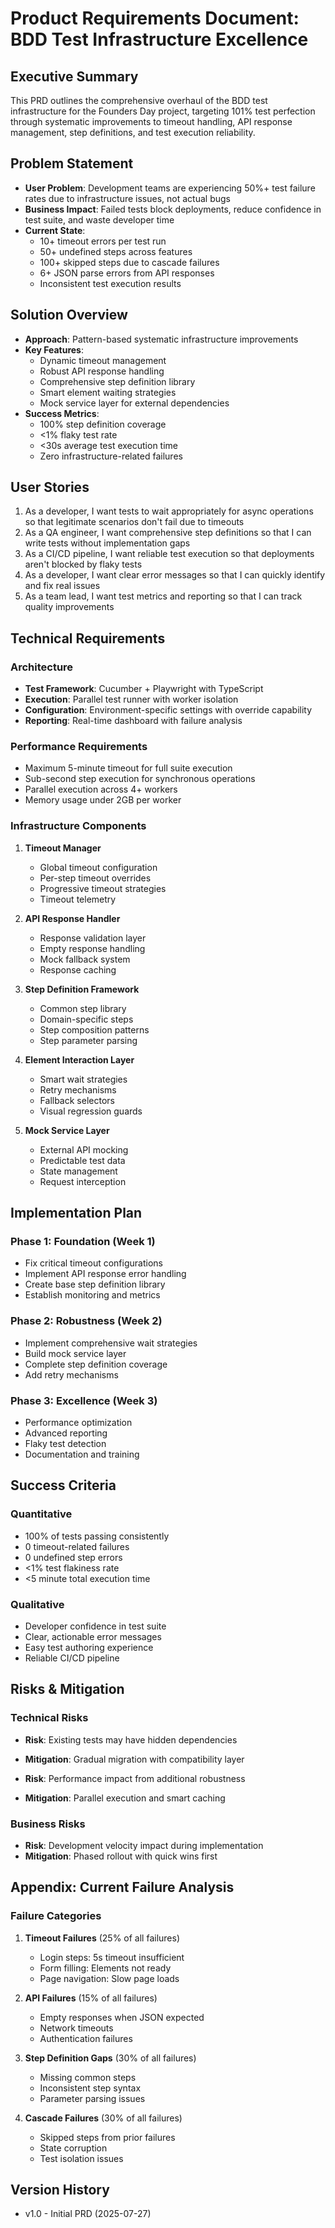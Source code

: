 # Product Requirements Document: BDD Test Infrastructure Excellence

## Executive Summary
This PRD outlines the comprehensive overhaul of the BDD test infrastructure for the Founders Day project, targeting 101% test perfection through systematic improvements to timeout handling, API response management, step definitions, and test execution reliability.

## Problem Statement
- **User Problem**: Development teams are experiencing 50%+ test failure rates due to infrastructure issues, not actual bugs
- **Business Impact**: Failed tests block deployments, reduce confidence in test suite, and waste developer time
- **Current State**: 
  - 10+ timeout errors per test run
  - 50+ undefined steps across features
  - 100+ skipped steps due to cascade failures
  - 6+ JSON parse errors from API responses
  - Inconsistent test execution results

## Solution Overview
- **Approach**: Pattern-based systematic infrastructure improvements
- **Key Features**: 
  - Dynamic timeout management
  - Robust API response handling
  - Comprehensive step definition library
  - Smart element waiting strategies
  - Mock service layer for external dependencies
- **Success Metrics**: 
  - 100% step definition coverage
  - <1% flaky test rate
  - <30s average test execution time
  - Zero infrastructure-related failures

## User Stories
1. As a developer, I want tests to wait appropriately for async operations so that legitimate scenarios don't fail due to timeouts
2. As a QA engineer, I want comprehensive step definitions so that I can write tests without implementation gaps
3. As a CI/CD pipeline, I want reliable test execution so that deployments aren't blocked by flaky tests
4. As a developer, I want clear error messages so that I can quickly identify and fix real issues
5. As a team lead, I want test metrics and reporting so that I can track quality improvements

## Technical Requirements

### Architecture
- **Test Framework**: Cucumber + Playwright with TypeScript
- **Execution**: Parallel test runner with worker isolation
- **Configuration**: Environment-specific settings with override capability
- **Reporting**: Real-time dashboard with failure analysis

### Performance Requirements
- Maximum 5-minute timeout for full suite execution
- Sub-second step execution for synchronous operations
- Parallel execution across 4+ workers
- Memory usage under 2GB per worker

### Infrastructure Components
1. **Timeout Manager**
   - Global timeout configuration
   - Per-step timeout overrides
   - Progressive timeout strategies
   - Timeout telemetry

2. **API Response Handler**
   - Response validation layer
   - Empty response handling
   - Mock fallback system
   - Response caching

3. **Step Definition Framework**
   - Common step library
   - Domain-specific steps
   - Step composition patterns
   - Step parameter parsing

4. **Element Interaction Layer**
   - Smart wait strategies
   - Retry mechanisms
   - Fallback selectors
   - Visual regression guards

5. **Mock Service Layer**
   - External API mocking
   - Predictable test data
   - State management
   - Request interception

## Implementation Plan

### Phase 1: Foundation (Week 1)
- Fix critical timeout configurations
- Implement API response error handling
- Create base step definition library
- Establish monitoring and metrics

### Phase 2: Robustness (Week 2)
- Implement comprehensive wait strategies
- Build mock service layer
- Complete step definition coverage
- Add retry mechanisms

### Phase 3: Excellence (Week 3)
- Performance optimization
- Advanced reporting
- Flaky test detection
- Documentation and training

## Success Criteria

### Quantitative
- 100% of tests passing consistently
- 0 timeout-related failures
- 0 undefined step errors
- <1% test flakiness rate
- <5 minute total execution time

### Qualitative
- Developer confidence in test suite
- Clear, actionable error messages
- Easy test authoring experience
- Reliable CI/CD pipeline

## Risks & Mitigation

### Technical Risks
- **Risk**: Existing tests may have hidden dependencies
- **Mitigation**: Gradual migration with compatibility layer

- **Risk**: Performance impact from additional robustness
- **Mitigation**: Parallel execution and smart caching

### Business Risks
- **Risk**: Development velocity impact during implementation
- **Mitigation**: Phased rollout with quick wins first

## Appendix: Current Failure Analysis

### Failure Categories
1. **Timeout Failures** (25% of all failures)
   - Login steps: 5s timeout insufficient
   - Form filling: Elements not ready
   - Page navigation: Slow page loads

2. **API Failures** (15% of all failures)
   - Empty responses when JSON expected
   - Network timeouts
   - Authentication failures

3. **Step Definition Gaps** (30% of all failures)
   - Missing common steps
   - Inconsistent step syntax
   - Parameter parsing issues

4. **Cascade Failures** (30% of all failures)
   - Skipped steps from prior failures
   - State corruption
   - Test isolation issues

## Version History
- v1.0 - Initial PRD (2025-07-27)